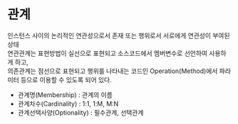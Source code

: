 # 관계
인스턴스 사이의 논리적인 연관성으로서 존재 또는 행위로서 서로에게 연관성이 부여된 상태   
연관관계는 표현방법이 실선으로 표현되고 소스코드에서 멤버변수로 선언하여 사용하게 하고,     
의존관계는 점선으로 표현되고 행위를 나타내는 코드인 Operation(Method)에서 파라미터 등으로 이용할 수 있도록 되어 있다.     
- 관계명(Membership) : 관계의 이름
- 관계차수(Cardinality) : 1:1, 1:M, M:N
- 관계선택사양(Optionality) : 필수관계, 선택관계

